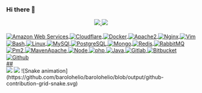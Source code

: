 ### Hi there 👋

<div align="center">
  <a href="https://github.com/barolohelio">
  <img height="180em" src="https://github-readme-stats.vercel.app/api?username=barolohelio&show_icons=true&theme=outrun&include_all_commits=true&count_private=true"/>
  <img height="180em" src="https://github-readme-stats.vercel.app/api/top-langs/?username=barolohelio&layout=compact&langs_count=7&theme=outrun"/>
</div>
<div style="display: inline_block"><br>
  <img align="center" alt="Amazon Web Services" height="30" width="40" src="https://simpleicons.org/icons/amazonwebservices.svg" />               
  <img align="center" alt="Cloudflare" height="30" width="40" src="https://simpleicons.org/icons/cloudflare.svg" />               
  <img align="center" alt="Docker" height="30" width="40" src="https://simpleicons.org/icons/docker.svg" />               
  <img align="center" alt="Apache2" height="30" width="40" src="https://cdn.jsdelivr.net/gh/devicons/devicon/icons/apache/apache-original-wordmark.svg" />                      
  <img align="center" alt="Nginx" height="30" width="40"  src="https://cdn.jsdelivr.net/gh/devicons/devicon/icons/nginx/nginx-original.svg" />       
  <img align="center" alt="Vim" height="30" width="40" src="https://simpleicons.org/icons/vim.svg" />               
  <img align="center" alt=" Bash" height="30" width="40" src="https://simpleicons.org/icons/gnubash.svg" />               
  <img align="center" alt="Linux" height="30" width="40" src="https://simpleicons.org/icons/linux.svg" />               
  <img align="center" alt="MySQl" height="30" width="40" src="https://simpleicons.org/icons/mysql.svg" />               
  <img align="center" alt="PostgreSQL" height="30" width="40" src="https://simpleicons.org/icons/postgresql.svg" />               
  <img align="center" alt="Mongo" height="30" width="40" src="https://www.svgrepo.com/show/373845/mongo.svg" />               
  <img align="center" alt="Redis" height="30" width="40" src="https://simpleicons.org/icons/redis.svg" />             
  <img align="center" alt="RabbitMQ" height="30" width="40" src="https://simpleicons.org/icons/rabbitmq.svg" />             
  <img align="center" alt="Pm2" height="30" width="40" src="https://simpleicons.org/icons/pm2.svg" />             
  <img align="center" alt="MavenApache" height="30" width="40" src="https://simpleicons.org/icons/apachemaven.svg" />               
  <img align="center" alt="Node" height="30" width="40" src="https://simpleicons.org/icons/nodedotjs.svg" />               
  <img align="center" alt="php" height="30" width="40" src="https://simpleicons.org/icons/php.svg" />    
  <img align="center" alt="Java" height="30" width="40" src="https://www.svgrepo.com/show/452234/java.svg" />    
  <img align="center" alt="Gitlab" height="30" width="40" src="https://simpleicons.org/icons/gitlab.svg" />               
  <img align="center" alt="Bitbucket" height="30" width="40" src="https://simpleicons.org/icons/bitbucket.svg" />               
  <img align="center" alt="Github" height="30" width="40"  src="https://simpleicons.org/icons/github.svg" /> 
</div>
  ##
<div> 
  <a href = "mailto:barolohelio@gmail.com"><img src="https://img.shields.io/badge/-Gmail-%23333?style=for-the-badge&logo=gmail&logoColor=white" target="_blank"></a>
  <a href="https://www.linkedin.com/in/h%C3%A9lio-barolo-47a441195/" target="_blank"><img src="https://img.shields.io/badge/-LinkedIn-%230077B5?style=for-the-badge&logo=linkedin&logoColor=white" target="_blank"></a> 
  ![Snake animation](https://github.com/barolohelio/barolohelio/blob/output/github-contribution-grid-snake.svg)
 
</div>

<!--
**barolohelio/barolohelio** is a ✨ _special_ ✨ repository because its `README.md` (this file) appears on your GitHub profile.

Here are some ideas to get you started:

- +_+  I’m currently on Vacation
-->
